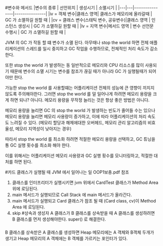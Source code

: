 #변수와 메서드
|변수의 종류 | 선언위치 | 생성시기           | 소멸시기           |
|---|---|----------------|----------------|
|iv = 객체 변수|클래스 영역| 클래스가 메모리에 올라갈때 | GC 가 소멸하길 원할 때 |
|cv = 클래스 변수(스태틱 변수, 공유변수)|클래스 영역 | 인스턴스 생성시       | GC 가 소멸하길 원할 때 |
|lv = 지역 변수|메서드 영역 | 변수 선언문 수행시     | GC 가 소멸하길 원할 때 |

JVM 의 GC 가 작동 할 떄 변수가 소멸 된다.
아무때나 stop the world 하면 전체 애플리케이션의 스레드를 일시 중지하고 GC 작업을 수행하므로,
전체적인 처리 속도가 감소한다.

또한 stop the world 가 발생하는 동 일반적으로 메모리와 CPU 리소스를 많이 사용되기 때문에 
변수의 소멸 시기는 변수를 참조가 끊길 때가 아니라 GC 가 실행될때가 되어야만 한다.

가능한 stop the world 를 사용할떄는 어플리케이션 전체의 성능에 큰 영향이 끼치지 않도록 주의해야한다.
그러면 stop the world 를 덜 일어나게 하려면 메모리 용량을 크게 하면 되나?
아니다. 메모리 용량을 무작정 늘리는 것은 항상 좋은 방법은 아니다.

메모리 용량을 늘리면 GC 의 stop the world 가 발생하는 빈도가 줄어들 수는 있으나
메모리 용량을 늘리면 메모리 사용량이 증가하고, 이에 따라 어플리케이션의 처리 속도도 느려질 수 있다.
(메모리 할당과 해제에대한 오버헤드, 메모리 관리 알고리즘의 비효율성, 메모리 지역성이 낮아지는 경우)

따라서 stop the world 를 최소화 하려면 적절한 메모리 용량을 선택하고, GC 튜닝을 통 GC 실행 횟수를 최소화 해야 한다.

이를 위해서는 어플리케이션 메모리 사용량과 GC 실행 횟수를 모니터링하고, 적절한 대처를 하면 된다.

#카드 클래스가 실행될 때 JVM 에서 일어나는 일
OOP1보충.pdf 참조
1. 클래스를 인터프리터가 실행시키면 jvm 위에서 CardTest 클래스가 Method Area 위에 로딩된다.
2. main 메서드가 실행되므로 Call Stack 에 main 메서드가 올라간다.
3. main 메서드가 실행되고 Card 클래스가 참조 될 때 (Card class, cv)이 Method Area 에 로딩된다.
4. skip
#상속과 생성자
A 클래스가 B 클래스를 상속받을 때 A 클래스를 생성하려면 B 클래스를 먼저 생성해야한다.
super() 로 해결한다.
###
B 클래스를 상속받은 A 클래스를 생성하면 Heap 메모리에는 A 객체와 B객체 두개가 생기고 
Heap 메모리의 A 객체에는 B 객체를 가르키는 포인터가 있다.








